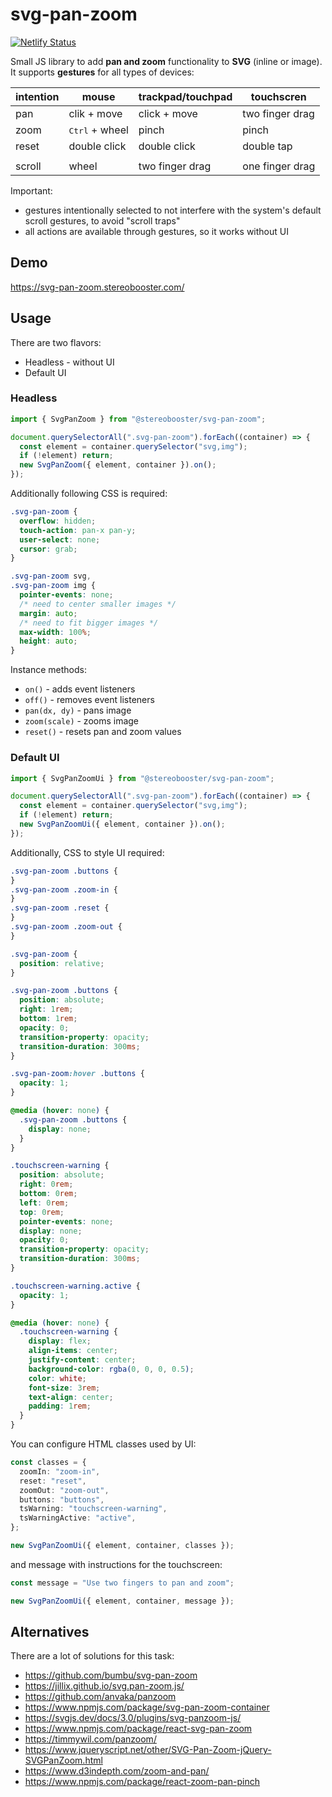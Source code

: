 # svg-pan-zoom

[![Netlify Status](https://api.netlify.com/api/v1/badges/4bdb3997-ed5f-4506-bb77-95595d2e6562/deploy-status)](https://app.netlify.com/sites/svg-pan-zoom/deploys)

Small JS library to add **pan and zoom** functionality to **SVG** (inline or image). It supports **gestures** for all types of devices:

| intention | mouse                   | trackpad/touchpad | touchscren      |
| --------- | ----------------------- | ----------------- | --------------- |
| pan       | clik + move             | click + move      | two finger drag |
| zoom      | <kbd>Ctrl</kbd> + wheel | pinch             | pinch           |
| reset     | double click            | double click      | double tap      |
|           |                         |                   |                 |
| scroll    | wheel                   | two finger drag   | one finger drag |

Important:

- gestures intentionally selected to not interfere with the system's default scroll gestures, to avoid "scroll traps"
- all actions are available through gestures, so it works without UI

## Demo

https://svg-pan-zoom.stereobooster.com/

## Usage

There are two flavors:

- Headless - without UI
- Default UI

### Headless

```ts
import { SvgPanZoom } from "@stereobooster/svg-pan-zoom";

document.querySelectorAll(".svg-pan-zoom").forEach((container) => {
  const element = container.querySelector("svg,img");
  if (!element) return;
  new SvgPanZoom({ element, container }).on();
});
```

Additionally following CSS is required:

```css
.svg-pan-zoom {
  overflow: hidden;
  touch-action: pan-x pan-y;
  user-select: none;
  cursor: grab;
}

.svg-pan-zoom svg,
.svg-pan-zoom img {
  pointer-events: none;
  /* need to center smaller images */
  margin: auto;
  /* need to fit bigger images */
  max-width: 100%;
  height: auto;
}
```

Instance methods:

- `on()` - adds event listeners
- `off()` - removes event listeners
- `pan(dx, dy)` - pans image
- `zoom(scale)` - zooms image
- `reset()` - resets pan and zoom values

### Default UI

```ts
import { SvgPanZoomUi } from "@stereobooster/svg-pan-zoom";

document.querySelectorAll(".svg-pan-zoom").forEach((container) => {
  const element = container.querySelector("svg,img");
  if (!element) return;
  new SvgPanZoomUi({ element, container }).on();
});
```

Additionally, CSS to style UI required:

```css
.svg-pan-zoom .buttons {
}
.svg-pan-zoom .zoom-in {
}
.svg-pan-zoom .reset {
}
.svg-pan-zoom .zoom-out {
}

.svg-pan-zoom {
  position: relative;
}

.svg-pan-zoom .buttons {
  position: absolute;
  right: 1rem;
  bottom: 1rem;
  opacity: 0;
  transition-property: opacity;
  transition-duration: 300ms;
}

.svg-pan-zoom:hover .buttons {
  opacity: 1;
}

@media (hover: none) {
  .svg-pan-zoom .buttons {
    display: none;
  }
}

.touchscreen-warning {
  position: absolute;
  right: 0rem;
  bottom: 0rem;
  left: 0rem;
  top: 0rem;
  pointer-events: none;
  display: none;
  opacity: 0;
  transition-property: opacity;
  transition-duration: 300ms;
}

.touchscreen-warning.active {
  opacity: 1;
}

@media (hover: none) {
  .touchscreen-warning {
    display: flex;
    align-items: center;
    justify-content: center;
    background-color: rgba(0, 0, 0, 0.5);
    color: white;
    font-size: 3rem;
    text-align: center;
    padding: 1rem;
  }
}
```

You can configure HTML classes used by UI:

```ts
const classes = {
  zoomIn: "zoom-in",
  reset: "reset",
  zoomOut: "zoom-out",
  buttons: "buttons",
  tsWarning: "touchscreen-warning",
  tsWarningActive: "active",
};

new SvgPanZoomUi({ element, container, classes });
```

and message with instructions for the touchscreen:

```ts
const message = "Use two fingers to pan and zoom";

new SvgPanZoomUi({ element, container, message });
```

## Alternatives

There are a lot of solutions for this task:

- https://github.com/bumbu/svg-pan-zoom
- https://jillix.github.io/svg.pan-zoom.js/
- https://github.com/anvaka/panzoom
- https://www.npmjs.com/package/svg-pan-zoom-container
- https://svgjs.dev/docs/3.0/plugins/svg-panzoom-js/
- https://www.npmjs.com/package/react-svg-pan-zoom
- https://timmywil.com/panzoom/
- https://www.jqueryscript.net/other/SVG-Pan-Zoom-jQuery-SVGPanZoom.html
- https://www.d3indepth.com/zoom-and-pan/
- https://www.npmjs.com/package/react-zoom-pan-pinch
